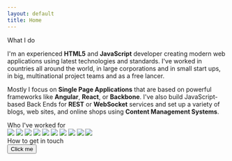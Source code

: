 ```yaml
---
layout: default
title: Home
---
```


<div class="well">
  <div class="title">What I do</div>
  <p class="justify-text">
    I'm an experienced <b>HTML5</b> and <b>JavaScript</b> developer creating modern web applications using latest technologies and standards. I've worked in countries all around the world, in large corporations and in small start ups, in big, multinational project teams and as a free lancer.
  <p>
  <p class="justify-text">
    Mostly I focus on <b>Single Page Applications</b> that are based on powerful frameworks like <b>Angular</b>, <b>React</b>, or <b>Backbone</b>. I've also build JavaScript-based Back Ends for <b>REST</b> or <b>WebSocket</b> services and set up a variety of blogs, web sites, and online shops using <b>Content Management Systems</b>.
  </p>
</div>

<div class="divider"></div>

<div class="well">
  <div class="title">Who I've worked for</div>
  <div class="cells">
    <a href="https://www.telstra.com.au
" target="_blank" class="cell"><img src="{{ site.baseurl }}public/img/telstra.png"></a>
    <a href="http://www.ie.com.au
" target="_blank" class="cell"><img src="{{ site.baseurl }}public/img/ie.jpg"></a>
    <a href="https://www.plycode.com" target="_blank" class="cell"><img src="{{ site.baseurl }}public/img/plycode.png"></a>
    <a href="http://www.akquitek.de" target="_blank" class="cell"><img src="{{ site.baseurl }}public/img/akquitek.png"></a>
    <a href="http://www.telekom.de" target="_blank" class="cell"><img src="{{ site.baseurl }}public/img/telekom.png"></a>
    <a href="http://www.musala.com
" target="_blank" class="cell"><img src="{{ site.baseurl }}public/img/musala.jpg"></a>
    <a href="https://www.trtech.ca" target="_blank" class="cell"><img src="{{ site.baseurl }}public/img/trtech.png"></a>
    <a href="http://www.aidagroup.com.au" target="_blank" class="cell"><img src="{{ site.baseurl }}public/img/aida.png"></a>
    <a href="http://www.sternengalerie.de" target="_blank" class="cell"><img src="{{ site.baseurl }}public/img/sternengalerie.jpg"></a>
    <a href="http://www.strathconaanimalbedding.ca" target="_blank" class="cell"><img src="{{ site.baseurl }}public/img/strathcona.jpg"></a>
  </div>
</div>

<div class="divider"></div>

<div class="well">
  <div class="title">How to get in touch</div>
  <button class="btn" onclick="contact()">Click me</button>
</div>

<script>
  var contact = function() {
    var socialBar = document.querySelector('.social-links');

    // scroll up
    document.body.scrollTop = socialBar.offsetTop - 100;

    // highlight bar
    socialBar.classList.add('highlight');

    // un-highlight bar
    setTimeout(function() {
        socialBar.classList.remove('highlight');
    }, 1000);
  }
</script>
